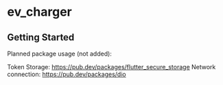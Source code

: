 # ev_charger



## Getting Started

Planned package usage (not added):

Token Storage: https://pub.dev/packages/flutter_secure_storage
Network connection: https://pub.dev/packages/dio
